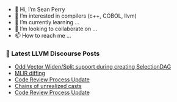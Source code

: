 - 👋 Hi, I’m Sean Perry
- 👀 I’m interested in compilers (c++, COBOL, llvm)
- 🌱 I’m currently learning ...
- 💞️ I’m looking to collaborate on ...
- 📫 How to reach me ...

<!---
s66perry/s66perry is a ✨ special ✨ repository because its `README.md` (this file) appears on your GitHub profile.
You can click the Preview link to take a look at your changes.
--->
### 📕 Latest LLVM Discourse Posts

<!-- DISCOURSE-LLVM:START -->
- [Odd Vector Widen/Split supoort during creating SelectionDAG](https://discourse.llvm.org/t/odd-vector-widen-split-supoort-during-creating-selectiondag/64098#post_3)
- [MLIR diffing](https://discourse.llvm.org/t/mlir-diffing/64103#post_1)
- [Code Review Process Update](https://discourse.llvm.org/t/code-review-process-update/63964?page=5#post_91)
- [Chains of unrealized casts](https://discourse.llvm.org/t/chains-of-unrealized-casts/64084#post_3)
- [Code Review Process Update](https://discourse.llvm.org/t/code-review-process-update/63964?page=5#post_90)
<!-- DISCOURSE-LLVM:END -->
